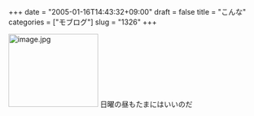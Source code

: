 +++
date = "2005-01-16T14:43:32+09:00"
draft = false
title = "こんな"
categories = ["モブログ"]
slug = "1326"
+++

<img src="http://ieiriblog.jugem.cc/?image=4110" class="pict" width="176" height="144" alt="image.jpg" />
日曜の昼もたまにはいいのだ
